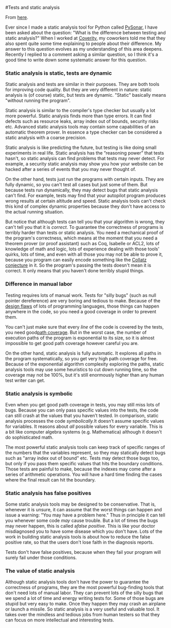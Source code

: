 #Tests and static analysis

From [here](https://yinwang1.substack.com/p/tests-and-static-anaysis).

<span>Ever since I made a static analysis tool for Python called</span> [PySonar](http://yinwang0.wordpress.com/2010/09/12/pysonar)<span>, I have been asked about the question: "What is the difference between testing and static analysis?" When I worked at</span> [Coverity](http://www.coverity.com)<span>, my coworkers told me that they also spent quite some time explaining to people about their difference. My answer to this question evolves as my understanding of this area deepens. Recently I replied to a comment asking a similar question, so I think it's a good time to write down some systematic answer for this question.</span>

### Static analysis is static, tests are dynamic

Static analysis and tests are similar in their purposes. They are both tools for improving code quality. But they are very different in nature: static analysis is (of course) static, but tests are dynamic. "Static" basically means "without running the program".

Static analysis is similar to the compiler's type checker but usually a lot more powerful. Static analysis finds more than type errors. It can find defects such as resource leaks, array index out of bounds, security risks etc. Advanced static analysis tools may contain some capabilities of an automatic theorem prover. In essence a type checker can be considered a static analysis with a coarse precision.

Static analysis is like predicting the future, but testing is like doing small experiments in real life. Static analysis has the “reasoning power” that tests hasn't, so static analysis can find problems that tests may never detect. For example, a security static analysis may show you how your website can be hacked after a series of events that you may never thought of.

On the other hand, tests just run the programs with certain inputs. They are fully dynamic, so you can't test all cases but just some of them. But because tests run dynamically, they may detect bugs that static analysis can't find. For example, tests may find that your autopilot program produces wrong results at certain altitude and speed. Static analysis tools can't check this kind of complex dynamic properties because they don't have access to the actual running situation.

<span>But notice that although tests can tell you that your algorithm is wrong, they can't tell you that it is</span> _correct_<span>. To guarantee the correctness of programs is terribly harder than tests or static analysis. You need a mechanical proof of the program's correctness, which means at the moment that you need a theorem prover (or proof assistant) such as Coq, Isabelle or ACL2, lots of knowledge of math and logic, lots of experience dealing with those tools' quirks, lots of time, and even with all those you may not be able to prove it, because you program can easily encode something like the</span> [Collatz conjecture](http://en.wikipedia.org/wiki/Collatz_conjecture) <span>in it. So the program's passing the tests doesn't mean it is correct. It only means that you haven't done terribly stupid things.</span>

### Difference in manual labor

<span>Testing requires lots of manual work. Tests for "silly bugs" (such as null pointer dereference) are very boring and tedious to make. Because of the</span> [design flaws](http://www.infoq.com/presentations/Null-References-The-Billion-Dollar-Mistake-Tony-Hoare) <span>of lots of programming languages, those things can happen anywhere in the code, so you need a good coverage in order to prevent them.</span>

<span>You can't just make sure that every</span> _line_ <span>of the code is covered by the tests, you need good</span>[path coverage](http://homepage.hispeed.ch/pjcj/testing_and_code_coverage/paper.html#path_coverage)<span>. But in the worst case, the number of execution paths of the program is exponential to its size, so it is almost impossible to get good path coverage however careful you are.</span>

On the other hand, static analysis is fully automatic. It explores all paths in the program systematically, so you get very high path coverage for free. Because of the exponential algorithm complexity exploring the paths, static analysis tools may use some heuristics to cut down running time, so the coverage may not be 100%, but it's still enormously higher than any human test writer can get.

### Static analysis is symbolic

<span>Even when you get good path coverage in tests, you may still miss lots of bugs. Because you can only pass specific values into the tests, the code can still crash at the values that you haven’t tested. In comparison, static analysis processes the code</span> _symbolically._<span>It doesn’t assume specific values for variables. It reasons about</span> _all_ <span>possible values for every variable. This is a bit like computer algebra systems (e.g. Mathematica) although it doesn't do sophisticated math.</span>

The most powerful static analysis tools can keep track of specific ranges of the numbers that the variables represent, so they may statically detect bugs such as "array index out of bound" etc. Tests may detect those bugs too, but only if you pass them specific values that hits the boundary conditions. Those tests are painful to make, because the indexes may come after a series of arithmetic operations. You will have a hard time finding the cases where the final result can hit the boundary.

### Static analysis has false positives

<span>Some static analysis tools may be designed to be conservative. That is, whenever it is unsure, it can assume that the worst things can happen and issue a warning: "You may have a problem here." Thus in principle it can tell you whenever some code </span>_may_ <span>cause trouble. But a lot of times the bugs may never happen, this is called a</span>_false positive_<span>. This is like your doctor misdiagnosed you to have some disease which you don't have. Lots of the work in building static analysis tools is about how to reduce the false positive rate, so that the users don't lose faith in the diagnosis reports.</span>

Tests don't have false positives, because when they fail your program will surely fail under those conditions.

### The value of static analysis

Although static analysis tools don't have the power to guarantee the correctness of programs, they are the most powerful bug-finding tools that don't need lots of manual labor. They can prevent lots of the silly bugs that we spend a lot of time and energy writing tests for. Some of those bugs are stupid but very easy to make. Once they happen they may crash an airplane or launch a missile. So static analysis is a very useful and valuable tool. It takes over the mindless and tedious jobs from human testers so that they can focus on more intellectual and interesting tests.
